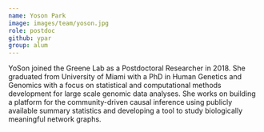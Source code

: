 ```yaml
---
name: Yoson Park
image: images/team/yoson.jpg
role: postdoc
github: ypar
group: alum
---
```


YoSon joined the Greene Lab as a Postdoctoral Researcher in 2018.
She graduated from University of Miami with a PhD in Human Genetics and Genomics with a focus on statistical and computational methods development for large scale genomic data analyses.
She works on building a platform for the community-driven causal inference using publicly available summary statistics and developing a tool to study biologically meaningful network graphs.
